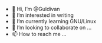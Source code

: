 - 👋 Hi, I’m @Guldivan
- 👀 I’m interested in writing
- 🌱 I’m currently learning GNU/Linux
- 💞️ I’m looking to collaborate on ...
- 📫 How to reach me ...

<!---
Guldivan/Guldivan is a ✨ special ✨ repository because its `README.md` (this file) appears on your GitHub profile.
You can click the Preview link to take a look at your changes.
--->
